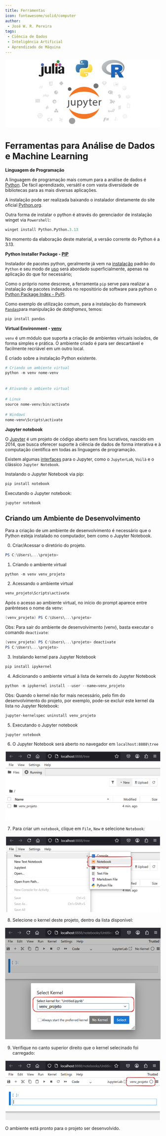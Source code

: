 ```yaml
---
title: Ferramentas
icon: fontawesome/solid/computer
author:
 - José W. R. Pereira
tags:
 - Ciência de Dados
 - Inteligência Artificial
 - Aprendizado de Máquina
---
```


![JuPyteR](img/jupyter_julia_python_r.png)

# Ferramentas para Análise de Dados e Machine Learning

**Linguagem de Programação**

A linguagem de programação mais comum para a análise de dados é [Python](https://www.python.org/). De fácil aprendizado, versátil e com vasta diversidade de bibliotecas para as mais diversas aplicações. 

A instalação pode ser realizada baixando o instalador diretamente do site oficial [Python.org](https://www.python.org/downloads/).

Outra forma de instalar o python é através do gerenciador de instalação winget via `Powershell`:

```ps
winget install Python.Python.3.13
```

No momento da elaboração deste material, a versão corrente do Python é a 3.13. 


**Python Installer Package - [PIP](https://pypi.org/project/pip/)**

Instalador de pacotes python, geralmente já vem na [instalação](https://pip.pypa.io/en/stable/installation/) padrão do `Python` e seu modo de [uso](https://pip.pypa.io/en/stable/) será abordado superficialmente, apenas na aplicação do que for necessário;

Como o próprio nome descreve, a ferramenta `pip` serve para realizar a instalação de pacotes indexados no repositório de software para python o [Python Package Index - PyPI](https://pypi.org/).

Como exemplo de utilização comum, para a instalação do framework [`Pandas`](https://pandas.pydata.org/)para manipulação de *dataframes*, temos:

```bash
pip install pandas
```


**Virtual Environment - [venv](https://docs.python.org/3/library/venv.html)**

`venv` é um módulo que suporta a criação de ambientes virtuais isolados, de forma simples e prática. O ambiente criado é para ser descartável e facilmente recriável em um outro local. 

É criado sobre a instalação Python existente. 



```ps1
# Criando um ambiente virtual 
python -m venv nome-venv


# Ativando o ambiente virtual

# Linux
source nome-venv/bin/activate

# Windows
nome-venv\Scripts\activate
```

**Jupyter notebook**


O [Jupyter](https://jupyter.org/) é um projeto de código aberto sem fins lucrativos, nascido em 2014, que busca oferecer suporte à ciência de dados de forma interativa e à computação científica em todas as linguagens de programação. 

Existem algumas [interfaces](https://jupyter.org/install) para o Jupyter, como o `JupyterLab`, `Voilà`  e o clássico `Jupyter Notebook`.


Instalando o Jupyter Notebook via pip:

```ps1
pip install notebook
``` 

Executando o Jupyter notebook:

```ps1
jupyter notebook
```


## Criando um Ambiente de Desenvolvimento

Para a criação de um ambiente de desenvolvimento é necessário que o Python esteja instalado no computador, bem como o Jupyter Notebook.

0) Criar/Acessar o diretório do projeto. 

```ps1
PS C:\Users\...\projeto> 
```

1) Criando o ambiente virtual 

```ps1
python -m venv venv_projeto
```

2) Acessando o ambiente virtual 

```ps1
venv_projeto\Scripts\activate
```

Após o acesso ao ambiente virtual, no início do prompt aparece entre parênteses o nome da venv:

```ps1
(venv_projeto) PS C:\Users\...\projeto> 
```

Obs: Para sair do ambiente de desenvolvimento (venv), basta executar o comando `deactivate`:

```ps1
(venv_projeto) PS C:\Users\...\projeto> deactivate
PS C:\Users\...\projeto>
```



3) Instalando kernel para Jupyter Notebook 

```ps1
pip install ipykernel
```

4) Adicionando o ambiente virtual à lista de kernels do Jupyter Notebook

```ps1
python -m ipykernel install --user --name=venv_projeto
```

Obs: Quando o kernel não for mais necessário, pelo fim do desenvolvimento do projeto, por exemplo, pode-se excluir este kernel da lista no Jupyter Notebook:

```ps1
jupyter-kernelspec uninstall venv_projeto
```

5) Executando o Jupyter notebook

```ps1
jupyter notebook
```

6) O Jupyter Notebook será aberto no navegador em `localhost:8888\tree`

![JupyterNotebook](img/ad01-jupyter_notebook.png)


7) Para criar um `notebook`, clique em `File`, `New` e selecione `Notebook`:

![file_new_notebook](img/ad01-file_new_notebook.png)

8) Selecione o kernel deste projeto, dentro da lista disponível:

![select_kernel](img/ad01-select_kernel.png)


9) Verifique no canto superior direito que o kernel selecinado foi carregado:

![kernel](img/ad01-kernel.png)

O ambiente está pronto para o projeto ser desenvolvido. 
